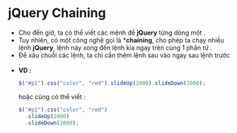 # jQuery Chaining
- Cho đến giờ, ta có thể viết các mệnh đề **jQuery** từng dòng một . 
- Tuy nhiên, có một công nghệ gọi là ***chaining**, cho phép ta chạy nhiều lệnh **jQuery**, lệnh này xong đến lệnh kia ngay trên cùng 1 phần tử .
- Để xâu chuỗi các lệnh, ta chỉ cần thêm lệnh sau vào ngay sau lệnh trước .
- **VD :**
    ```js
    $("#p1").css("color", "red").slideUp(2000).slideDown(2000);
    ```
    hoặc cũng có thể viết :
    ```js
    $("#p1").css("color", "red")
      .slideUp(2000)
      .slideDown(2000);
    ```